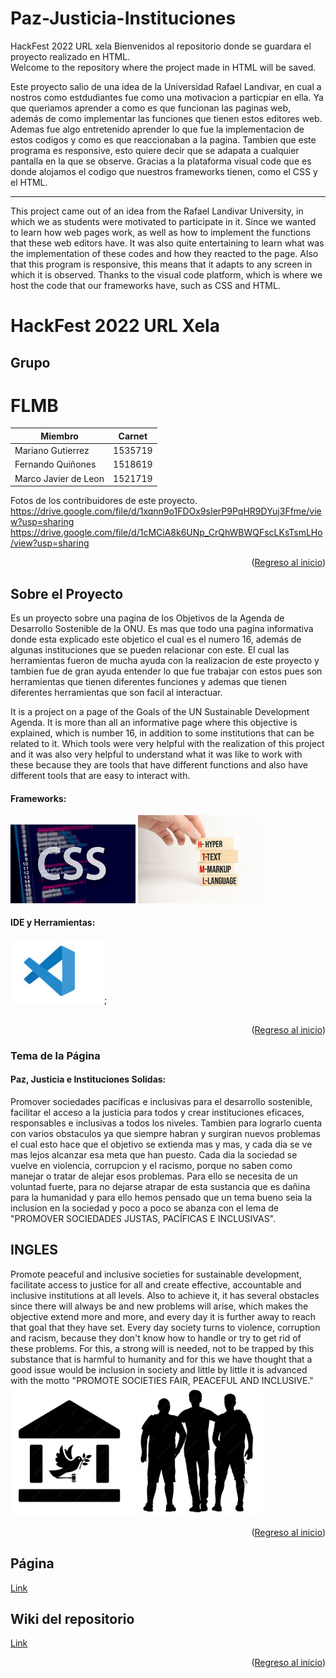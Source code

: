 # Paz-Justicia-Instituciones
HackFest 2022 URL xela
Bienvenidos al repositorio donde se guardara el proyecto realizado en HTML.<br>
Welcome to the repository where the project made in HTML will be saved.
<br>
<p>Este proyecto salio de una idea de la Universidad Rafael Landivar, en cual a nostros como estdudiantes fue como una motivacion a particpiar en ella. Ya que queriamos aprender a como es que funcionan las paginas web, además de como implementar las funciones que tienen estos editores web. Ademas fue algo entretenido aprender lo que fue la implementacion de estos codigos y como es que reaccionaban a la pagina. Tambien que este programa es responsive, esto quiere decir que se adapata a cualquier pantalla en la que se observe. Gracias a la plataforma visual code que es donde alojamos el codigo que nuestros frameworks tienen, como el CSS y el HTML. </p>
<hr>
<p>This project came out of an idea from the Rafael Landivar University, in which we as students were motivated to participate in it. Since we wanted to learn how web pages work, as well as how to implement the functions that these web editors have. It was also quite entertaining to learn what was the implementation of these codes and how they reacted to the page. Also that this program is responsive, this means that it adapts to any screen in which it is observed. Thanks to the visual code platform, which is where we host the code that our frameworks have, such as CSS and HTML. </p>
<div id="top"></div>

# HackFest 2022 URL Xela 

<!-- Tabla de contenidos -->


## Grupo
<h1>FLMB</h1>

| Miembro | Carnet |
| ----------- | ----------- |
| Mariano Gutierrez |  1535719  |
| Fernando Quiñones | 1518619   |
| Marco Javier de Leon | 1521719   |


Fotos de los contribuidores de este proyecto. <br>
https://drive.google.com/file/d/1xqnn9o1FDOx9sIerP9PqHR9DYuj3Ffme/view?usp=sharing
https://drive.google.com/file/d/1cMCiA8k6UNp_CrQhWBWQFscLKsTsmLHo/view?usp=sharing
<p align="right">(<a href="#top">Regreso al inicio</a>)</p>

## Sobre el Proyecto
<p>Es un proyecto sobre una pagina de los Objetivos de la Agenda de Desarrollo Sostenible de la ONU. Es mas que todo una pagina informativa donde esta explicado este objetico el cual es el numero 16, además de algunas instituciones que se pueden relacionar con este. El cual las herramientas fueron de mucha ayuda con la realizacion de este proyecto y tambien fue de gran ayuda entender lo que fue trabajar con estos pues son herramientas que tienen diferentes funciones y ademas que tienen diferentes herramientas que son facil al interactuar.   </p>
<p>It is a project on a page of the Goals of the UN Sustainable Development Agenda. It is more than all an informative page where this objective is explained, which is number 16, in addition to some institutions that can be related to it. Which tools were very helpful with the realization of this project and it was also very helpful to understand what it was like to work with these because they are tools that have different functions and also have different tools that are easy to interact with.</p>

#### Frameworks:
<div>
<img src="img/css.jpg" width="200">
 <img src="img/ht-mg.jpg" width="200">
</div>

#### IDE y Herramientas:
<div>
<img src="img/simbolo.png" title="vscode" alt="vscode" width="150"/>;
</div>
<br>
<p align="right">(<a href="#top">Regreso al inicio</a>)</p>


### Tema de la Página

#### Paz, Justicia e Instituciones Solidas:
Promover sociedades pacíficas e inclusivas para el desarrollo sostenible, facilitar el acceso a la justicia para todos y crear instituciones eficaces, responsables e inclusivas a todos los niveles. Tambien para lograrlo cuenta con varios obstaculos ya que siempre habran y surgiran nuevos problemas el cual esto hace que el objetivo se extienda mas y mas, y cada dia se ve mas lejos alcanzar esa meta que han puesto. Cada dia la sociedad se vuelve en violencia, corrupcion y el racismo, porque no saben como manejar o tratar de alejar esos problemas. Para ello se necesita de un voluntad fuerte, para no dejarse atrapar de esta sustancia que es dañina para la humanidad y para ello hemos pensado que un tema bueno seia la inclusion en la sociedad y poco a poco se abanza con el lema de "PROMOVER SOCIEDADES JUSTAS, PACÍFICAS E INCLUSIVAS".
<br>
<h2>INGLES</h2>
Promote peaceful and inclusive societies for sustainable development, facilitate access to justice for all and create effective, accountable and inclusive institutions at all levels. Also to achieve it, it has several obstacles since there will always be and new problems will arise, which makes the objective extend more and more, and every day it is further away to reach that goal that they have set. Every day society turns to violence, corruption and racism, because they don't know how to handle or try to get rid of these problems. For this, a strong will is needed, not to be trapped by this substance that is harmful to humanity and for this we have thought that a good issue would be inclusion in society and little by little it is advanced with the motto "PROMOTE SOCIETIES FAIR, PEACEFUL AND INCLUSIVE."

<div>
<img src="img/imagen-combinada2.png" width="200">
  <img src="img/abrazo.png" width="200">
</div>
<p align="right">(<a href="#top">Regreso al inicio</a>)</p>

## Página
[Link](https://paz-justica-e-instiruciones.netlify.app/)

## Wiki del repositorio
[Link](https://github.com/agentepeke/Paz-Justicia-Instituciones/wiki)
<p align="right">(<a href="#top">Regreso al inicio</a>)</p>
